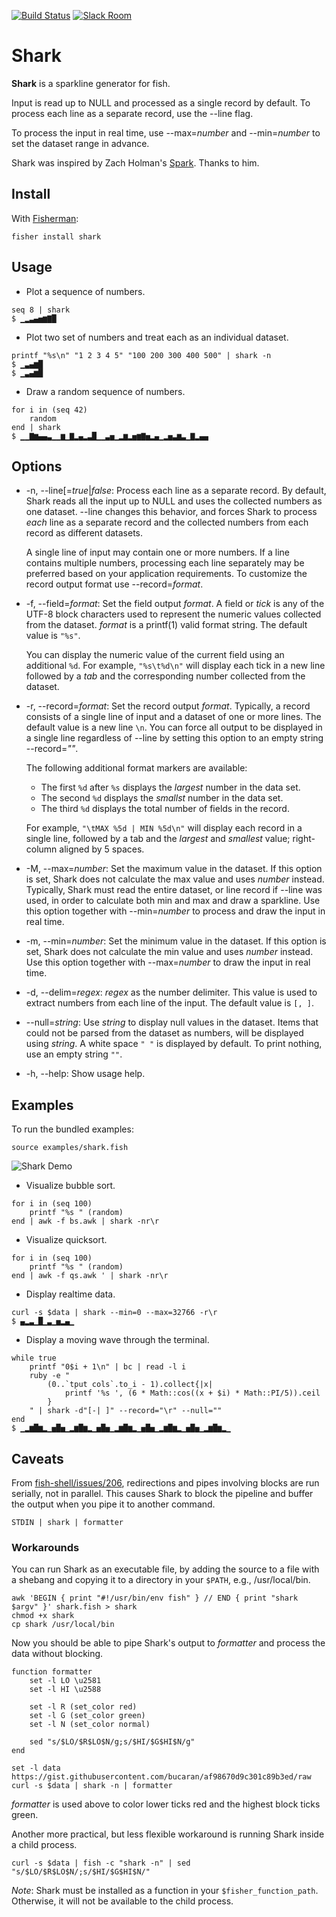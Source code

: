 [![Build Status][travis-badge]][travis-link]
[![Slack Room][slack-badge]][slack-link]

# Shark

**Shark** is a sparkline generator for fish.

Input is read up to NULL and processed as a single record by default. To process each line as a separate record, use the --line flag.

To process the input in real time, use --max=*number* and --min=*number* to set the dataset range in advance.

Shark was inspired by Zach Holman's [Spark]. Thanks to him.

## Install

With [Fisherman]:

```fish
fisher install shark
```

## Usage

* Plot a sequence of numbers.

```fish
seq 8 | shark
$ ▁▂▃▄▅▆▇█
```

* Plot two set of numbers and treat each as an individual dataset.

```fish
printf "%s\n" "1 2 3 4 5" "100 200 300 400 500" | shark -n
$ ▁▃▄▆█
$ ▁▃▄▆█
```

* Draw a random sequence of numbers.

```fish
for i in (seq 42)
    random
end | shark
$ ▁▁▇▆▄▄▃▁▁▆▁▇▂▄▂▃█▁▁▃▅▁▂▆▂▅▆▇▅▂▄▁▂▅▃▆▃▁▇▂▄▄
```

## Options

* -n, --line[=*true*|*false*: Process each line as a separate record. By default, Shark reads all the input up to NULL and uses the collected numbers as one dataset. --line changes this behavior, and forces Shark to process *each* line as a separate record and the collected numbers from each record as different datasets.

    A single line of input may contain one or more numbers. If a line contains multiple numbers, processing each line separately may be preferred based on your application requirements. To customize the record output format use --record=*format*.

* -f, --field=*format*: Set the field output *format*. A field or *tick* is any of the UTF-8 block characters used to represent the numeric values collected from the dataset. *format* is a printf(1) valid format string. The default value is `"%s"`.

  You can display the numeric value of the current field using an additional `%d`. For example, `"%s\t%d\n"` will display each tick in a new line followed by a *tab* and the corresponding number collected from the dataset.

* -r, --record=*format*: Set the record output *format*. Typically, a record consists of a single line of input and a dataset of one or more lines. The default value is a new line `\n`. You can force all output to be displayed in a single line regardless of --line by setting this option to an empty string --record=*""*.

    The following additional format markers are available:

    * The first `%d` after `%s` displays the *largest* number in the data set.<br>
    * The second `%d` displays the *smallst* number in the data set.<br>
    * The third `%d` displays the total number of fields in the record.<br>

    For example, `"\tMAX %5d | MIN %5d\n"` will display each record in a single line, followed by a tab and the *largest* and *smallest* value; right-column aligned by 5 spaces.

* -M, --max=*number*: Set the maximum value in the dataset. If this option is set, Shark does not calculate the max value and uses *number* instead. Typically, Shark must read the entire dataset, or line record if --line was used, in order to calculate both min and max and draw a sparkline. Use this option together with --min=*number* to process and draw the input in real time.

* -m, --min=*number*: Set the minimum value in the dataset. If this option is set, Shark does not calculate the min value and uses *number* instead. Use this option together with --max=*number* to draw the input in real time.

* -d, --delim=*regex*: *regex* as the number delimiter. This value is used to extract numbers from each line of the input. The default value is `[, ]`.

* --null=*string*: Use *string* to display null values in the dataset. Items that could not be parsed from the dataset as numbers, will be displayed using *string*. A white space `" "` is displayed by default. To print nothing, use an empty string `""`.

* -h, --help: Show usage help.

## Examples

To run the bundled examples:

```fish
source examples/shark.fish
```

![Shark Demo](https://cloud.githubusercontent.com/assets/8317250/12835057/122909f4-cbf0-11e5-86b3-9fd9956ebbb2.gif)

* Visualize bubble sort.

```fish
for i in (seq 100)
    printf "%s " (random)
end | awk -f bs.awk | shark -nr\r
```

* Visualize quicksort.

```fish
for i in (seq 100)
    printf "%s " (random)
end | awk -f qs.awk ' | shark -nr\r
```

* Display realtime data.

```fish
curl -s $data | shark --min=0 --max=32766 -r\r
$ ▄▂▃▁█▁▃▁▅▂▄▁
```

* Display a moving wave through the terminal.

```fish
while true
    printf "0$i + 1\n" | bc | read -l i
    ruby -e "
        (0..`tput cols`.to_i - 1).collect{|x|
            printf '%s ', (6 * Math::cos((x + $i) * Math::PI/5)).ceil
        }
    " | shark -d"[-| ]" --record="\r" --null=""
end
$ ▁▂▆█▆▂▁▅█▅▁▂▆█▆▂▁▅█▅▁▂▆█▆▂▁▅█▅▁▂▆█▆▂▁▅█▅▁▂▆█▆▂▁
```

## Caveats

From [fish-shell/issues/206](https://github.com/fish-shell/fish-shell/issues/206), redirections and pipes involving blocks are run serially, not in parallel. This causes Shark to block the pipeline and buffer the output when you pipe it to another command.

```fish
STDIN | shark | formatter
```

### Workarounds

You can run Shark as an executable file, by adding the source to a file with a shebang and copying it to a directory in your `$PATH`, e.g., /usr/local/bin.

```fish
awk 'BEGIN { print "#!/usr/bin/env fish" } // END { print "shark $argv" }' shark.fish > shark
chmod +x shark
cp shark /usr/local/bin
```

Now you should be able to pipe Shark's output to *formatter* and process the data without blocking.

```fish
function formatter
    set -l LO \u2581
    set -l HI \u2588

    set -l R (set_color red)
    set -l G (set_color green)
    set -l N (set_color normal)

    sed "s/$LO/$R$LO$N/g;s/$HI/$G$HI$N/g"
end

set -l data https://gist.githubusercontent.com/bucaran/af98670d9c301c89b3ed/raw
curl -s $data | shark -n | formatter
```

*formatter* is used above to color lower ticks red and the highest block ticks green.

Another more practical, but less flexible workaround is running Shark inside a child process.

```fish
curl -s $data | fish -c "shark -n" | sed "s/$LO/$R$LO$N/;s/$HI/$G$HI$N/"
```

*Note*: Shark must be installed as a function in your `$fisher_function_path`. Otherwise, it will not be available to the child process.

[slack-link]: https://fisherman-wharf.herokuapp.com/
[slack-badge]: https://img.shields.io/badge/slack-join%20the%20chat-00B9FF.svg?style=flat-square
[travis-link]: https://travis-ci.org/fisherman/shark
[travis-badge]: https://img.shields.io/travis/fisherman/shark.svg?style=flat-square

[Spark]: https://github.com/holman/spark
[Fisherman]: https://github.com/fisherman/fisherman
[fish]: https://github.com/fish-shell/fish-shell
